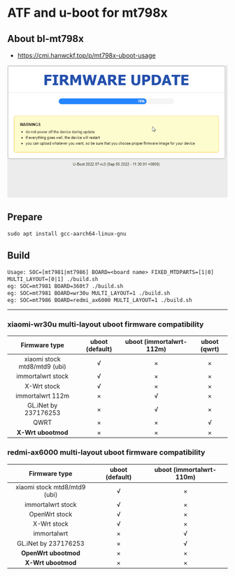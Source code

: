 # ATF and u-boot for mt798x

## About bl-mt798x
- https://cmi.hanwckf.top/p/mt798x-uboot-usage

![](/u-boot.gif)

## Prepare

```
sudo apt install gcc-aarch64-linux-gnu
```

## Build
```
Usage: SOC=[mt7981|mt7986] BOARD=<board name> FIXED_MTDPARTS=[1|0] MULTI_LAYOUT=[0|1] ./build.sh
eg: SOC=mt7981 BOARD=360t7 ./build.sh
eg: SOC=mt7981 BOARD=wr30u MULTI_LAYOUT=1 ./build.sh
eg: SOC=mt7986 BOARD=redmi_ax6000 MULTI_LAYOUT=1 ./build.sh
```

---

### xiaomi-wr30u multi-layout uboot firmware compatibility
|Firmware type|uboot (default)|uboot (immortalwrt-112m)|uboot (qwrt)|
|:----:|:----:|:----:|:----:|
|xiaomi stock mtd8/mtd9 (ubi)|√|×|×|
|immortalwrt stock|√|×|×|
|X-Wrt stock|√|×|×|
|immortalwrt 112m|×|√|×|
|GL.iNet by 237176253|×|√|×|
|QWRT|×|×|√|
|**X-Wrt ubootmod**|×|×|×|

### redmi-ax6000 multi-layout uboot firmware compatibility
|Firmware type|uboot (default)|uboot (immortalwrt-110m)|
|:----:|:----:|:----:|
|xiaomi stock mtd8/mtd9 (ubi)|√|×|
|immortalwrt stock|√|×|
|OpenWrt stock|√|×|
|X-Wrt stock|√|×|
|immortalwrt|×|√|
|GL.iNet by 237176253|×|√|
|**OpenWrt ubootmod**|×|×|×|
|**X-Wrt ubootmod**|×|×|×|
